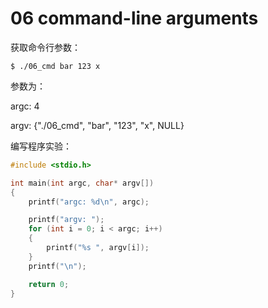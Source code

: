 # 06 command-line arguments

获取命令行参数：

```
$ ./06_cmd bar 123 x
```

参数为：

argc: 4

argv: {"./06_cmd", "bar", "123", "x", NULL}

编写程序实验：

```c
#include <stdio.h>

int main(int argc, char* argv[])
{
    printf("argc: %d\n", argc);

    printf("argv: ");
    for (int i = 0; i < argc; i++)
    {
        printf("%s ", argv[i]);
    }
    printf("\n");

    return 0;
}
```
